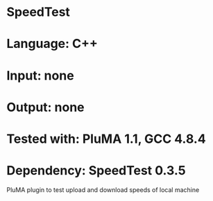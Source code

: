 # SpeedTest
# Language: C++
# Input: none
# Output: none
# Tested with: PluMA 1.1, GCC 4.8.4
# Dependency: SpeedTest 0.3.5

PluMA plugin to test upload and download speeds of local machine
